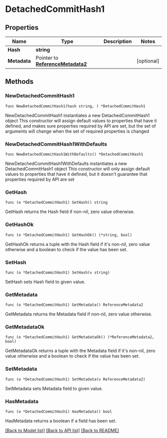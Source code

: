 # DetachedCommitHash1

## Properties

Name | Type | Description | Notes
------------ | ------------- | ------------- | -------------
**Hash** | **string** |  | 
**Metadata** | Pointer to [**ReferenceMetadata2**](ReferenceMetadata2.md) |  | [optional] 

## Methods

### NewDetachedCommitHash1

`func NewDetachedCommitHash1(hash string, ) *DetachedCommitHash1`

NewDetachedCommitHash1 instantiates a new DetachedCommitHash1 object
This constructor will assign default values to properties that have it defined,
and makes sure properties required by API are set, but the set of arguments
will change when the set of required properties is changed

### NewDetachedCommitHash1WithDefaults

`func NewDetachedCommitHash1WithDefaults() *DetachedCommitHash1`

NewDetachedCommitHash1WithDefaults instantiates a new DetachedCommitHash1 object
This constructor will only assign default values to properties that have it defined,
but it doesn't guarantee that properties required by API are set

### GetHash

`func (o *DetachedCommitHash1) GetHash() string`

GetHash returns the Hash field if non-nil, zero value otherwise.

### GetHashOk

`func (o *DetachedCommitHash1) GetHashOk() (*string, bool)`

GetHashOk returns a tuple with the Hash field if it's non-nil, zero value otherwise
and a boolean to check if the value has been set.

### SetHash

`func (o *DetachedCommitHash1) SetHash(v string)`

SetHash sets Hash field to given value.


### GetMetadata

`func (o *DetachedCommitHash1) GetMetadata() ReferenceMetadata2`

GetMetadata returns the Metadata field if non-nil, zero value otherwise.

### GetMetadataOk

`func (o *DetachedCommitHash1) GetMetadataOk() (*ReferenceMetadata2, bool)`

GetMetadataOk returns a tuple with the Metadata field if it's non-nil, zero value otherwise
and a boolean to check if the value has been set.

### SetMetadata

`func (o *DetachedCommitHash1) SetMetadata(v ReferenceMetadata2)`

SetMetadata sets Metadata field to given value.

### HasMetadata

`func (o *DetachedCommitHash1) HasMetadata() bool`

HasMetadata returns a boolean if a field has been set.


[[Back to Model list]](../README.md#documentation-for-models) [[Back to API list]](../README.md#documentation-for-api-endpoints) [[Back to README]](../README.md)


